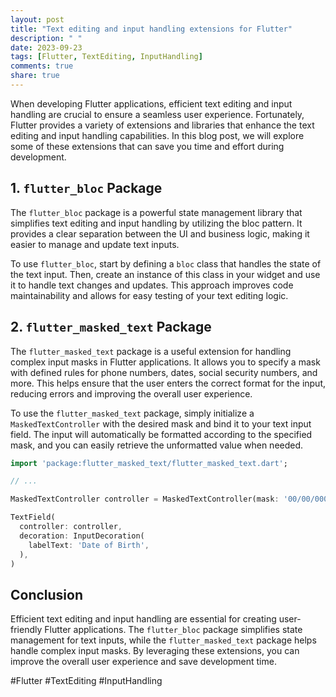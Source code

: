 ```yaml
---
layout: post
title: "Text editing and input handling extensions for Flutter"
description: " "
date: 2023-09-23
tags: [Flutter, TextEditing, InputHandling]
comments: true
share: true
---
```


When developing Flutter applications, efficient text editing and input handling are crucial to ensure a seamless user experience. Fortunately, Flutter provides a variety of extensions and libraries that enhance the text editing and input handling capabilities. In this blog post, we will explore some of these extensions that can save you time and effort during development.

## 1. `flutter_bloc` Package
The `flutter_bloc` package is a powerful state management library that simplifies text editing and input handling by utilizing the bloc pattern. It provides a clear separation between the UI and business logic, making it easier to manage and update text inputs.

To use `flutter_bloc`, start by defining a `bloc` class that handles the state of the text input. Then, create an instance of this class in your widget and use it to handle text changes and updates. This approach improves code maintainability and allows for easy testing of your text editing logic.

## 2. `flutter_masked_text` Package
The `flutter_masked_text` package is a useful extension for handling complex input masks in Flutter applications. It allows you to specify a mask with defined rules for phone numbers, dates, social security numbers, and more. This helps ensure that the user enters the correct format for the input, reducing errors and improving the overall user experience.

To use the `flutter_masked_text` package, simply initialize a `MaskedTextController` with the desired mask and bind it to your text input field. The input will automatically be formatted according to the specified mask, and you can easily retrieve the unformatted value when needed.

```dart
import 'package:flutter_masked_text/flutter_masked_text.dart';

// ...

MaskedTextController controller = MaskedTextController(mask: '00/00/0000');

TextField(
  controller: controller,
  decoration: InputDecoration(
    labelText: 'Date of Birth',
  ),
)
```

## Conclusion
Efficient text editing and input handling are essential for creating user-friendly Flutter applications. The `flutter_bloc` package simplifies state management for text inputs, while the `flutter_masked_text` package helps handle complex input masks. By leveraging these extensions, you can improve the overall user experience and save development time.

#Flutter #TextEditing #InputHandling